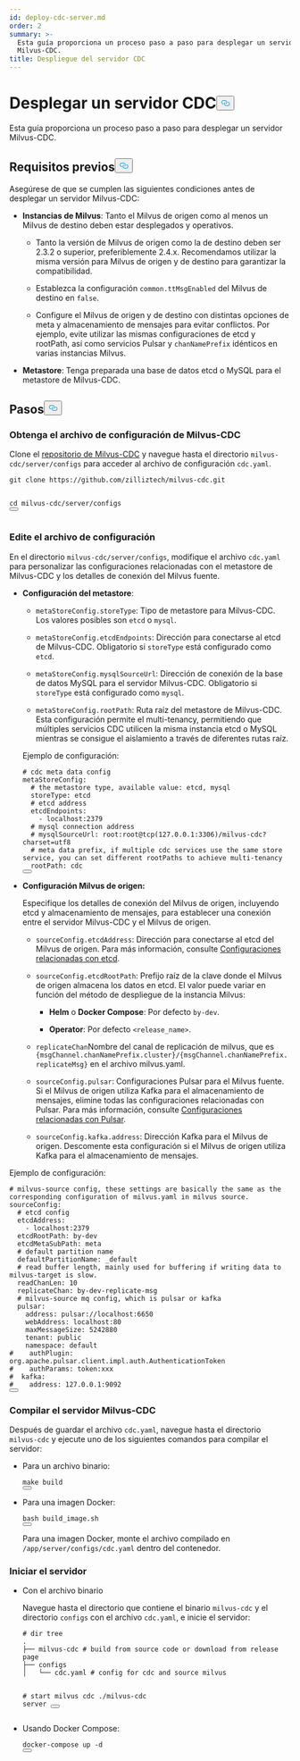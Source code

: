 ```yaml
---
id: deploy-cdc-server.md
order: 2
summary: >-
  Esta guía proporciona un proceso paso a paso para desplegar un servidor
  Milvus-CDC.
title: Despliegue del servidor CDC
---
```

<h1 id="Deploy-CDC-Server" class="common-anchor-header">Desplegar un servidor CDC<button data-href="#Deploy-CDC-Server" class="anchor-icon" translate="no">
      <svg translate="no"
        aria-hidden="true"
        focusable="false"
        height="20"
        version="1.1"
        viewBox="0 0 16 16"
        width="16"
      >
        <path
          fill="#0092E4"
          fill-rule="evenodd"
          d="M4 9h1v1H4c-1.5 0-3-1.69-3-3.5S2.55 3 4 3h4c1.45 0 3 1.69 3 3.5 0 1.41-.91 2.72-2 3.25V8.59c.58-.45 1-1.27 1-2.09C10 5.22 8.98 4 8 4H4c-.98 0-2 1.22-2 2.5S3 9 4 9zm9-3h-1v1h1c1 0 2 1.22 2 2.5S13.98 12 13 12H9c-.98 0-2-1.22-2-2.5 0-.83.42-1.64 1-2.09V6.25c-1.09.53-2 1.84-2 3.25C6 11.31 7.55 13 9 13h4c1.45 0 3-1.69 3-3.5S14.5 6 13 6z"
        ></path>
      </svg>
    </button></h1><p>Esta guía proporciona un proceso paso a paso para desplegar un servidor Milvus-CDC.</p>
<h2 id="Prerequisites" class="common-anchor-header">Requisitos previos<button data-href="#Prerequisites" class="anchor-icon" translate="no">
      <svg translate="no"
        aria-hidden="true"
        focusable="false"
        height="20"
        version="1.1"
        viewBox="0 0 16 16"
        width="16"
      >
        <path
          fill="#0092E4"
          fill-rule="evenodd"
          d="M4 9h1v1H4c-1.5 0-3-1.69-3-3.5S2.55 3 4 3h4c1.45 0 3 1.69 3 3.5 0 1.41-.91 2.72-2 3.25V8.59c.58-.45 1-1.27 1-2.09C10 5.22 8.98 4 8 4H4c-.98 0-2 1.22-2 2.5S3 9 4 9zm9-3h-1v1h1c1 0 2 1.22 2 2.5S13.98 12 13 12H9c-.98 0-2-1.22-2-2.5 0-.83.42-1.64 1-2.09V6.25c-1.09.53-2 1.84-2 3.25C6 11.31 7.55 13 9 13h4c1.45 0 3-1.69 3-3.5S14.5 6 13 6z"
        ></path>
      </svg>
    </button></h2><p>Asegúrese de que se cumplen las siguientes condiciones antes de desplegar un servidor Milvus-CDC:</p>
<ul>
<li><p><strong>Instancias de Milvus</strong>: Tanto el Milvus de origen como al menos un Milvus de destino deben estar desplegados y operativos.</p>
<ul>
<li><p>Tanto la versión de Milvus de origen como la de destino deben ser 2.3.2 o superior, preferiblemente 2.4.x. Recomendamos utilizar la misma versión para Milvus de origen y de destino para garantizar la compatibilidad.</p></li>
<li><p>Establezca la configuración <code translate="no">common.ttMsgEnabled</code> del Milvus de destino en <code translate="no">false</code>.</p></li>
<li><p>Configure el Milvus de origen y de destino con distintas opciones de meta y almacenamiento de mensajes para evitar conflictos. Por ejemplo, evite utilizar las mismas configuraciones de etcd y rootPath, así como servicios Pulsar y <code translate="no">chanNamePrefix</code> idénticos en varias instancias Milvus.</p></li>
</ul></li>
<li><p><strong>Metastore</strong>: Tenga preparada una base de datos etcd o MySQL para el metastore de Milvus-CDC.</p></li>
</ul>
<h2 id="Steps" class="common-anchor-header">Pasos<button data-href="#Steps" class="anchor-icon" translate="no">
      <svg translate="no"
        aria-hidden="true"
        focusable="false"
        height="20"
        version="1.1"
        viewBox="0 0 16 16"
        width="16"
      >
        <path
          fill="#0092E4"
          fill-rule="evenodd"
          d="M4 9h1v1H4c-1.5 0-3-1.69-3-3.5S2.55 3 4 3h4c1.45 0 3 1.69 3 3.5 0 1.41-.91 2.72-2 3.25V8.59c.58-.45 1-1.27 1-2.09C10 5.22 8.98 4 8 4H4c-.98 0-2 1.22-2 2.5S3 9 4 9zm9-3h-1v1h1c1 0 2 1.22 2 2.5S13.98 12 13 12H9c-.98 0-2-1.22-2-2.5 0-.83.42-1.64 1-2.09V6.25c-1.09.53-2 1.84-2 3.25C6 11.31 7.55 13 9 13h4c1.45 0 3-1.69 3-3.5S14.5 6 13 6z"
        ></path>
      </svg>
    </button></h2><h3 id="Obtain-the-Milvus-CDC-config-file" class="common-anchor-header">Obtenga el archivo de configuración de Milvus-CDC</h3><p>Clone el <a href="https://github.com/zilliztech/milvus-cdc">repositorio de Milvus-CDC</a> y navegue hasta el directorio <code translate="no">milvus-cdc/server/configs</code> para acceder al archivo de configuración <code translate="no">cdc.yaml</code>.</p>
<pre><code translate="no" class="language-bash">git <span class="hljs-built_in">clone</span> https://github.com/zilliztech/milvus-cdc.git

<span class="hljs-built_in">cd</span> milvus-cdc/server/configs
<button class="copy-code-btn"></button></code></pre>
<h3 id="Edit-the-config-file" class="common-anchor-header">Edite el archivo de configuración</h3><p>En el directorio <code translate="no">milvus-cdc/server/configs</code>, modifique el archivo <code translate="no">cdc.yaml</code> para personalizar las configuraciones relacionadas con el metastore de Milvus-CDC y los detalles de conexión del Milvus fuente.</p>
<ul>
<li><p><strong>Configuración del metastore</strong>:</p>
<ul>
<li><p><code translate="no">metaStoreConfig.storeType</code>: Tipo de metastore para Milvus-CDC. Los valores posibles son <code translate="no">etcd</code> o <code translate="no">mysql</code>.</p></li>
<li><p><code translate="no">metaStoreConfig.etcdEndpoints</code>: Dirección para conectarse al etcd de Milvus-CDC. Obligatorio si <code translate="no">storeType</code> está configurado como <code translate="no">etcd</code>.</p></li>
<li><p><code translate="no">metaStoreConfig.mysqlSourceUrl</code>: Dirección de conexión de la base de datos MySQL para el servidor Milvus-CDC. Obligatorio si <code translate="no">storeType</code> está configurado como <code translate="no">mysql</code>.</p></li>
<li><p><code translate="no">metaStoreConfig.rootPath</code>: Ruta raíz del metastore de Milvus-CDC. Esta configuración permite el multi-tenancy, permitiendo que múltiples servicios CDC utilicen la misma instancia etcd o MySQL mientras se consigue el aislamiento a través de diferentes rutas raíz.</p></li>
</ul>
<p>Ejemplo de configuración:</p>
<pre><code translate="no" class="language-yaml"><span class="hljs-comment"># cdc meta data config</span>
metaStoreConfig:
  <span class="hljs-comment"># the metastore type, available value: etcd, mysql</span>
  storeType: etcd
  <span class="hljs-comment"># etcd address</span>
  etcdEndpoints:
    - localhost:<span class="hljs-number">2379</span>
  <span class="hljs-comment"># mysql connection address</span>
  <span class="hljs-comment"># mysqlSourceUrl: root:root@tcp(127.0.0.1:3306)/milvus-cdc?charset=utf8</span>
  <span class="hljs-comment"># meta data prefix, if multiple cdc services use the same store service, you can set different rootPaths to achieve multi-tenancy</span>
  rootPath: cdc
<button class="copy-code-btn"></button></code></pre></li>
<li><p><strong>Configuración Milvus de origen:</strong></p>
<p>Especifique los detalles de conexión del Milvus de origen, incluyendo etcd y almacenamiento de mensajes, para establecer una conexión entre el servidor Milvus-CDC y el Milvus de origen.</p>
<ul>
<li><p><code translate="no">sourceConfig.etcdAddress</code>: Dirección para conectarse al etcd del Milvus de origen. Para más información, consulte <a href="https://milvus.io/docs/configure_etcd.md#etcd-related-Configurations">Configuraciones relacionadas con etcd</a>.</p></li>
<li><p><code translate="no">sourceConfig.etcdRootPath</code>: Prefijo raíz de la clave donde el Milvus de origen almacena los datos en etcd. El valor puede variar en función del método de despliegue de la instancia Milvus:</p>
<ul>
<li><p><strong>Helm</strong> o <strong>Docker Compose</strong>: Por defecto <code translate="no">by-dev</code>.</p></li>
<li><p><strong>Operator</strong>: Por defecto <code translate="no">&lt;release_name&gt;</code>.</p></li>
</ul></li>
<li><p><code translate="no">replicateChan</code>Nombre del canal de replicación de milvus, que es <code translate="no">{msgChannel.chanNamePrefix.cluster}/{msgChannel.chanNamePrefix.replicateMsg}</code> en el archivo milvus.yaml.</p></li>
<li><p><code translate="no">sourceConfig.pulsar</code>: Configuraciones Pulsar para el Milvus fuente. Si el Milvus de origen utiliza Kafka para el almacenamiento de mensajes, elimine todas las configuraciones relacionadas con Pulsar. Para más información, consulte <a href="https://milvus.io/docs/configure_pulsar.md">Configuraciones relacionadas con Pulsar</a>.</p></li>
<li><p><code translate="no">sourceConfig.kafka.address</code>: Dirección Kafka para el Milvus de origen. Descomente esta configuración si el Milvus de origen utiliza Kafka para el almacenamiento de mensajes.</p></li>
</ul></li>
</ul>
<p>Ejemplo de configuración:</p>
<pre><code translate="no" class="language-yaml"><span class="hljs-comment"># milvus-source config, these settings are basically the same as the corresponding configuration of milvus.yaml in milvus source.</span>
sourceConfig:
  <span class="hljs-comment"># etcd config</span>
  etcdAddress:
    - localhost:<span class="hljs-number">2379</span>
  etcdRootPath: by-dev
  etcdMetaSubPath: meta
  <span class="hljs-comment"># default partition name</span>
  defaultPartitionName: _default
  <span class="hljs-comment"># read buffer length, mainly used for buffering if writing data to milvus-target is slow.</span>
  readChanLen: <span class="hljs-number">10</span>
  replicateChan: by-dev-replicate-msg
  <span class="hljs-comment"># milvus-source mq config, which is pulsar or kafka</span>
  pulsar:
    address: pulsar://localhost:<span class="hljs-number">6650</span>
    webAddress: localhost:<span class="hljs-number">80</span>
    maxMessageSize: <span class="hljs-number">5242880</span>
    tenant: public
    namespace: default
<span class="hljs-comment">#    authPlugin: org.apache.pulsar.client.impl.auth.AuthenticationToken</span>
<span class="hljs-comment">#    authParams: token:xxx</span>
<span class="hljs-comment">#  kafka:</span>
<span class="hljs-comment">#    address: 127.0.0.1:9092</span>
<button class="copy-code-btn"></button></code></pre>
<h3 id="Compile-the-Milvus-CDC-server" class="common-anchor-header">Compilar el servidor Milvus-CDC</h3><p>Después de guardar el archivo <code translate="no">cdc.yaml</code>, navegue hasta el directorio <code translate="no">milvus-cdc</code> y ejecute uno de los siguientes comandos para compilar el servidor:</p>
<ul>
<li><p>Para un archivo binario:</p>
<pre><code translate="no" class="language-bash"><span class="hljs-built_in">make</span> build
<button class="copy-code-btn"></button></code></pre></li>
<li><p>Para una imagen Docker:</p>
<pre><code translate="no" class="language-bash">bash build_image.sh
<button class="copy-code-btn"></button></code></pre>
<p>Para una imagen Docker, monte el archivo compilado en <code translate="no">/app/server/configs/cdc.yaml</code> dentro del contenedor.</p></li>
</ul>
<h3 id="Start-the-server" class="common-anchor-header">Iniciar el servidor</h3><ul>
<li><p>Con el archivo binario</p>
<p>Navegue hasta el directorio que contiene el binario <code translate="no">milvus-cdc</code> y el directorio <code translate="no">configs</code> con el archivo <code translate="no">cdc.yaml</code>, e inicie el servidor:</p>
<pre><code translate="no" class="language-bash"><span class="hljs-comment"># dir tree</span>
.
├── milvus-cdc <span class="hljs-comment"># build from source code or download from release page</span>
├── configs
│   └── cdc.yaml <span class="hljs-comment"># config for cdc and source milvus</span>

<span class="hljs-comment"># start milvus cdc</span>
./milvus-cdc server
<button class="copy-code-btn"></button></code></pre></li>
<li><p>Usando Docker Compose:</p>
<pre><code translate="no" class="language-bash">docker-compose up -d
<button class="copy-code-btn"></button></code></pre></li>
</ul>
